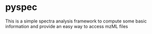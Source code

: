 # pyspec
This is a simple spectra analysis framework to compute some basic information and provide an easy way to access mzML files
